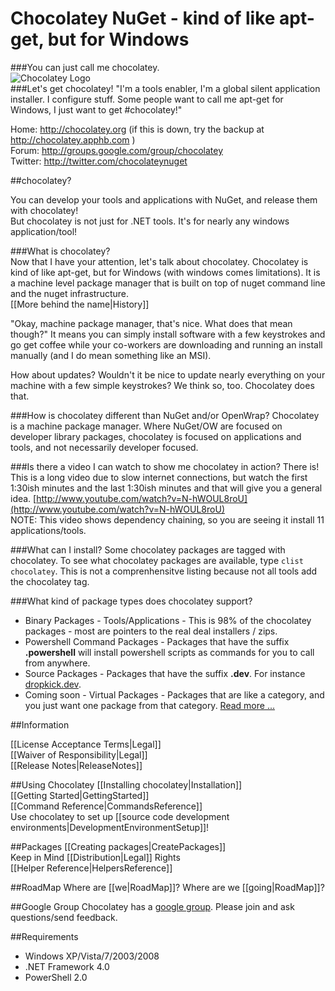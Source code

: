 # Chocolatey NuGet - kind of like apt-get, but for Windows
###You can just call me chocolatey.  
![Chocolatey Logo](https://github.com/chocolatey/chocolatey/wiki/images/chocolateyicon.gif "Chocolatey")  
###Let's get chocolatey!
"I'm a tools enabler, I'm a global silent application installer. I configure stuff. Some people want to call me apt-get for Windows, I just want to get #chocolatey!"  
  
Home: http://chocolatey.org (if this is down, try the backup at http://chocolatey.apphb.com )  
Forum: http://groups.google.com/group/chocolatey  
Twitter: http://twitter.com/chocolateynuget  
  
##chocolatey?

You can develop your tools and applications with NuGet, and release them with chocolatey!  
But chocolatey is not just for .NET tools. It's for nearly any windows application/tool!  

###What is chocolatey?  
Now that I have your attention, let's talk about chocolatey. Chocolatey is kind of like apt-get, but for Windows (with windows comes limitations). It is a machine level package manager that is built on top of nuget command line and the nuget infrastructure.  
[[More behind the name|History]]

"Okay, machine package manager, that's nice. What does that mean though?" It means you can simply install software with a few keystrokes and go get coffee while your co-workers are downloading and running an install manually (and I do mean something like an MSI).  
  
How about updates? Wouldn't it be nice to update nearly everything on your machine with a few simple keystrokes? We think so, too.  Chocolatey does that.  
  
###How is chocolatey different than NuGet and/or OpenWrap?
Chocolatey is a machine package manager. Where NuGet/OW are focused on developer library packages, chocolatey is focused on applications and tools, and not necessarily developer focused.
  
###Is there a video I can watch to show me chocolatey in action?
There is! This is a long video due to slow internet connections, but watch the first 1:30ish minutes and the last 1:30ish minutes and that will give you a general idea. [http://www.youtube.com/watch?v=N-hWOUL8roU](http://www.youtube.com/watch?v=N-hWOUL8roU)  
NOTE: This video shows dependency chaining, so you are seeing it install 11 applications/tools.  
  
###What can I install?
Some chocolatey packages are tagged with chocolatey. To see what chocolatey packages are available, type `clist chocolatey`. This is not a comprenhensitve listing because not all tools add the chocolatey tag.  
  
###What kind of package types does chocolatey support?
  
* Binary Packages - Tools/Applications - This is 98% of the chocolatey packages - most are pointers to the real deal installers / zips.  
* Powershell Command Packages - Packages that have the suffix **.powershell** will install powershell scripts as commands for you to call from anywhere.
* Source Packages - Packages that have the suffix **.dev**. For instance [dropkick.dev](http://nuget.org/list/packages/dropkick.dev).
* Coming soon - Virtual Packages - Packages that are like a category, and you just want one package from that category. [Read more ...](https://github.com/ferventcoder/nugetpackages/issues/30)
  
##Information
  
[[License Acceptance Terms|Legal]]  
[[Waiver of Responsibility|Legal]]  
[[Release Notes|ReleaseNotes]]

##Using Chocolatey
[[Installing chocolatey|Installation]]  
[[Getting Started|GettingStarted]]  
[[Command Reference|CommandsReference]]  
Use chocolatey to set up [[source code development environments|DevelopmentEnvironmentSetup]]!  
  
##Packages
[[Creating packages|CreatePackages]]  
Keep in Mind [[Distribution|Legal]] Rights  
[[Helper Reference|HelpersReference]]  
  
##RoadMap
Where are [[we|RoadMap]]? Where are we [[going|RoadMap]]?
  
##Google Group
Chocolatey has a [google group](http://groups.google.com/group/chocolatey). Please join and ask questions/send feedback.  

##Requirements
 * Windows XP/Vista/7/2003/2008  
 * .NET Framework 4.0  
 * PowerShell 2.0  